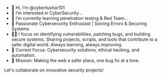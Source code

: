 - 👋 Hi, I’m @cybertushar101
- 👀 I’m interested in CyberSecurity...
- 🌱 I’m currently learning penetration testing & Red Team...
- 🔐 Passionate Cybersecurity Enthusiast | Solving Errors & Securing Systems
- 👨‍💻 I focus on identifying vulnerabilities, patching bugs, and building secure systems. Sharing projects, scripts, and tools that contribute to a safer digital world. Always learning, always improving.
- 🚀 Current Focus: Cybersecurity solutions, ethical hacking, and automation.
- 🎯 Mission: Making the web a safer place, one bug fix at a time.
  
Let's collaborate on innovative security projects! 
